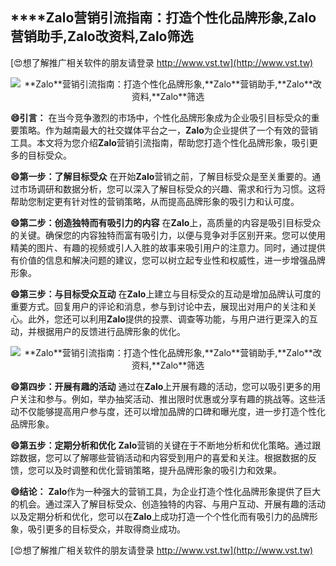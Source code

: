 ## ****Zalo**营销引流指南：打造个性化品牌形象,**Zalo**营销助手,**Zalo**改资料,**Zalo**筛选**

[😍想了解推广相关软件的朋友请登录 http://www.vst.tw](http://www.vst.tw)

 <center><img src="https://vst.tw/MP4/tuiguang/png/5.png" alt="**Zalo**营销引流指南：打造个性化品牌形象,**Zalo**营销助手,**Zalo**改资料,**Zalo**筛选"></center>

**😄引言：**
在当今竞争激烈的市场中，个性化品牌形象成为企业吸引目标受众的重要策略。作为越南最大的社交媒体平台之一，**Zalo**为企业提供了一个有效的营销工具。本文将为您介绍**Zalo**营销引流指南，帮助您打造个性化品牌形象，吸引更多的目标受众。

**😄第一步：了解目标受众**
在开始**Zalo**营销之前，了解目标受众是至关重要的。通过市场调研和数据分析，您可以深入了解目标受众的兴趣、需求和行为习惯。这将帮助您制定更有针对性的营销策略，从而提高品牌形象的吸引力和认可度。

**😄第二步：创造独特而有吸引力的内容**
在**Zalo**上，高质量的内容是吸引目标受众的关键。确保您的内容独特而富有吸引力，以便与竞争对手区别开来。您可以使用精美的图片、有趣的视频或引人入胜的故事来吸引用户的注意力。同时，通过提供有价值的信息和解决问题的建议，您可以树立起专业性和权威性，进一步增强品牌形象。

**😄第三步：与目标受众互动**
在**Zalo**上建立与目标受众的互动是增加品牌认可度的重要方式。回复用户的评论和消息，参与到讨论中去，展现出对用户的关注和关心。此外，您还可以利用**Zalo**提供的投票、调查等功能，与用户进行更深入的互动，并根据用户的反馈进行品牌形象的优化。

 <center><img src="https://vst.tw/MP4/tuiguang/png/2.png" alt="**Zalo**营销引流指南：打造个性化品牌形象,**Zalo**营销助手,**Zalo**改资料,**Zalo**筛选"></center>

**😄第四步：开展有趣的活动**
通过在**Zalo**上开展有趣的活动，您可以吸引更多的用户关注和参与。例如，举办抽奖活动、推出限时优惠或分享有趣的挑战等。这些活动不仅能够提高用户参与度，还可以增加品牌的口碑和曝光度，进一步打造个性化品牌形象。

**😄第五步：定期分析和优化**
**Zalo**营销的关键在于不断地分析和优化策略。通过跟踪数据，您可以了解哪些营销活动和内容受到用户的喜爱和关注。根据数据的反馈，您可以及时调整和优化营销策略，提升品牌形象的吸引力和效果。

**😄结论：**
**Zalo**作为一种强大的营销工具，为企业打造个性化品牌形象提供了巨大的机会。通过深入了解目标受众、创造独特的内容、与用户互动、开展有趣的活动以及定期分析和优化，您可以在**Zalo**上成功打造一个个性化而有吸引力的品牌形象，吸引更多的目标受众，并取得商业成功。

[😍想了解推广相关软件的朋友请登录 http://www.vst.tw](http://www.vst.tw)



